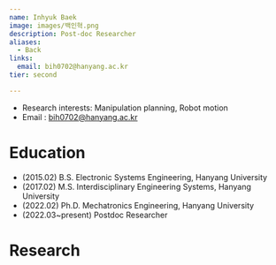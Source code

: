```yaml
---
name: Inhyuk Baek
image: images/백인혁.png
description: Post-doc Researcher
aliases:
  - Back
links:
  email: bih0702@hanyang.ac.kr
tier: second

---
```

- Research interests: Manipulation planning, Robot motion  
- Email : bih0702@hanyang.ac.kr

# Education
- (2015.02) B.S. Electronic Systems Engineering, Hanyang University
- (2017.02) M.S. Interdisciplinary Engineering Systems, Hanyang University
- (2022.02) Ph.D. Mechatronics Engineering, Hanyang University
- (2022.03~present) Postdoc Researcher

# Research